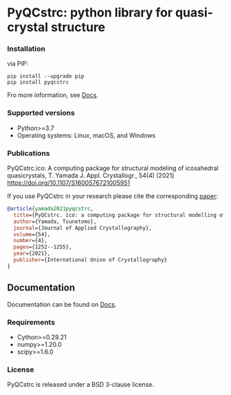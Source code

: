 # PyQCstrc: python library for quasi-crystal structure

### Installation

via PIP:

```
pip install --upgrade pip
pip install pyqcstrc
```

Fro more information, see [Docs](https://www.rs.tus.ac.jp/tsunetomo.yamada/pyqcstrc/).

### Supported versions

- Python>=3.7
- Operating systems: Linux, macOS, and Windows

### Publications

PyQCstrc.ico: A computing package for structural modeling of icosahedral quasicrystals,
T. Yamada
J. Appl. Crystallogr., 54(4) (2021)
https://doi.org/10.1107/S1600576721005951

If you use PyQCstrc in your research please cite the corresponding [paper](https://doi.org/10.1107/S1600576721005951):
```BibTeX
@article{yamada2021pyqcstrc,
  title={PyQCstrc. ico: a computing package for structural modelling of icosahedral quasicrystals},
  author={Yamada, Tsunetomo},
  journal={Journal of Applied Crystallography},
  volume={54},
  number={4},
  pages={1252--1255},
  year={2021},
  publisher={International Union of Crystallography}
}
```

## Documentation

Documentation can be found on [Docs](https://www.rs.tus.ac.jp/tsunetomo.yamada/pyqcstrc/index.html).


### Requirements

- Cython>=0.29.21
- numpy>=1.20.0
- scipy>=1.6.0

### License
PyQCstrc is released under a BSD 3-clause license.
